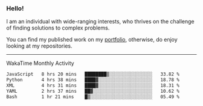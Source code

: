 ### Hello!

I am an individual with wide-ranging interests, who thrives on the challenge of finding solutions to complex problems.

You can find my published work on my [portfolio](https://bumbleboss.xyz/work), otherwise, do enjoy looking at my repositories.

---

WakaTime Monthly Activity

<!--START_SECTION:waka-->

```txt
JavaScript   8 hrs 20 mins   ████████▒░░░░░░░░░░░░░░░░   33.82 %
Python       4 hrs 38 mins   ████▓░░░░░░░░░░░░░░░░░░░░   18.78 %
XML          4 hrs 31 mins   ████▓░░░░░░░░░░░░░░░░░░░░   18.31 %
YAML         2 hrs 37 mins   ██▓░░░░░░░░░░░░░░░░░░░░░░   10.62 %
Bash         1 hr 21 mins    █▒░░░░░░░░░░░░░░░░░░░░░░░   05.49 %
```

<!--END_SECTION:waka-->
